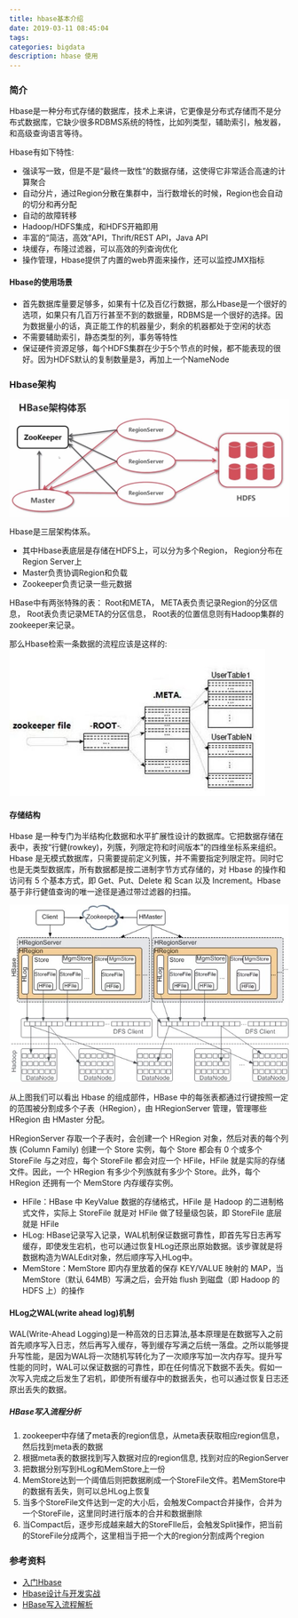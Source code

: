 ```yaml
---
title: hbase基本介绍
date: 2019-03-11 08:45:04
tags:
categories: bigdata
description: hbase 使用
---
```

### 简介

Hbase是一种分布式存储的数据库，技术上来讲，它更像是分布式存储而不是分布式数据库，它缺少很多RDBMS系统的特性，比如列类型，辅助索引，触发器，和高级查询语言等待。

Hbase有如下特性:
- 强读写一致，但是不是“最终一致性”的数据存储，这使得它非常适合高速的计算聚合
- 自动分片，通过Region分散在集群中，当行数增长的时候，Region也会自动的切分和再分配
- 自动的故障转移
- Hadoop/HDFS集成，和HDFS开箱即用
- 丰富的“简洁，高效”API，Thrift/REST API，Java API
- 块缓存，布隆过滤器，可以高效的列查询优化
- 操作管理，Hbase提供了内置的web界面来操作，还可以监控JMX指标

#### Hbase的使用场景

- 首先数据库量要足够多，如果有十亿及百亿行数据，那么Hbase是一个很好的选项，如果只有几百万行甚至不到的数据量，RDBMS是一个很好的选择。因为数据量小的话，真正能工作的机器量少，剩余的机器都处于空闲的状态
- 不需要辅助索引，静态类型的列，事务等特性
- 保证硬件资源足够，每个HDFS集群在少于5个节点的时候，都不能表现的很好。因为HDFS默认的复制数量是3，再加上一个NameNode


### Hbase架构

![](/images/bigdata/hbase-arch.jpg)

Hbase是三层架构体系。

- 其中Hbase表底层是存储在HDFS上，可以分为多个Region， Region分布在Region Server上
- Master负责协调Region和负载
- Zookeeper负责记录一些元数据

HBase中有两张特殊的表： Root和META， META表负责记录Region的分区信息， Root表负责记录META的分区信息， Root表的位置信息则有Hadoop集群的zookeeper来记录。

那么Hbase检索一条数据的流程应该是这样的:
![](/images/bigdata/hbase-index.jpg)


#### 存储结构

Hbase 是一种专门为半结构化数据和水平扩展性设计的数据库。它把数据存储在表中，表按“行健(rowkey)，列簇，列限定符和时间版本”的四维坐标系来组织。Hbase 是无模式数据库，只需要提前定义列簇，并不需要指定列限定符。同时它也是无类型数据库，所有数据都是按二进制字节方式存储的，对 Hbase 的操作和访问有 5 个基本方式，即 Get、Put、Delete 和 Scan 以及 Increment。Hbase 基于非行健值查询的唯一途径是通过带过滤器的扫描。


![](/images/bigdata/hbase-arch-detail.jpg)

从上图我们可以看出 Hbase 的组成部件，HBase 中的每张表都通过行键按照一定的范围被分割成多个子表（HRegion），由 HRegionServer 管理，管理哪些 HRegion 由 HMaster 分配。

HRegionServer 存取一个子表时，会创建一个 HRegion 对象，然后对表的每个列族 (Column Family) 创建一个 Store 实例，每个 Store 都会有 0 个或多个 StoreFile 与之对应，每个 StoreFile 都会对应一个 HFile，HFile 就是实际的存储文件。因此，一个 HRegion 有多少个列族就有多少个 Store。此外，每个 HRegion 还拥有一个 MemStore 内存缓存实例。

- HFile：HBase 中 KeyValue 数据的存储格式，HFile 是 Hadoop 的二进制格式文件，实际上 StoreFile 就是对 HFile 做了轻量级包装，即 StoreFile 底层就是 HFile
- HLog: HBase记录写入记录，WAL机制保证数据可靠性，即首先写日志再写缓存，即使发生宕机，也可以通过恢复HLog还原出原始数据。该步骤就是将数据构造为WALEdit对象，然后顺序写入HLog中。
- MemStore：MemStore 即内存里放着的保存 KEY/VALUE 映射的 MAP，当 MemStore（默认 64MB）写满之后，会开始 flush 到磁盘（即 Hadoop 的 HDFS 上）的操作


#### HLog之WAL(write ahead log)机制

WAL(Write-Ahead Logging)是一种高效的日志算法,基本原理是在数据写入之前首先顺序写入日志，然后再写入缓存，等到缓存写满之后统一落盘。之所以能够提升写性能，是因为WAL将一次随机写转化为了一次顺序写加一次内存写。提升写性能的同时，WAL可以保证数据的可靠性，即在任何情况下数据不丢失。假如一次写入完成之后发生了宕机，即使所有缓存中的数据丢失，也可以通过恢复日志还原出丢失的数据。

##### HBase写入流程分析

1. zookeeper中存储了meta表的region信息，从meta表获取相应region信息，然后找到meta表的数据
2. 根据meta表的数据找到写入数据对应的region信息, 找到对应的RegionServer
3. 把数据分别写到HLog和MemStore上一份
4. MemStore达到一个阈值后则把数据刷成一个StoreFile文件。若MemStore中的数据有丢失，则可以总HLog上恢复
5. 当多个StoreFile文件达到一定的大小后，会触发Compact合并操作，合并为一个StoreFile，这里同时进行版本的合并和数据删除
6. 当Compact后，逐步形成越来越大的StoreFIle后，会触发Split操作，把当前的StoreFile分成两个，这里相当于把一个大的region分割成两个region



### 参考资料
- [入门Hbase](https://juejin.im/post/5c666cc4f265da2da53eb714)
- [Hbase设计与开发实战](https://www.ibm.com/developerworks/cn/analytics/library/ba-1604-hbase-develop-practice/index.html)
- [HBase写入流程解析](http://hbasefly.com/2016/03/23/hbase_writer/)